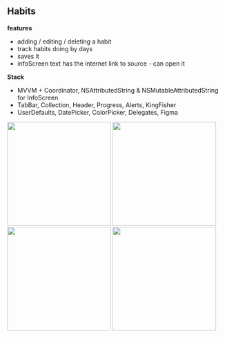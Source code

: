 ## Habits

**features** 

- adding / editing / deleting a habit
- track habits doing by days
- saves it
- infoScreen text has the internet link to source - can open it

**Stack** 
- MVVM + Coordinator, NSAttributedString & NSMutableAttributedString for InfoScreen
- TabBar, Collection, Header, Progress, Alerts, KingFisher
- UserDefaults, DatePicker, ColorPicker, Delegates, Figma



<img src="https://github.com/RomanVakulenko/Habits/assets/97017715/00586698-6736-4d2f-8e1a-0fac7e48bc08" width="240">

<img src="https://github.com/RomanVakulenko/Habits/assets/97017715/2e686e6c-1cfa-4b56-a7cf-50a2a417c580" width="240">

<img src="https://github.com/RomanVakulenko/Habits/assets/97017715/aa954e40-7170-4b4d-96ac-e5781dbb7395" width="240">

<img src="https://github.com/RomanVakulenko/Habits/assets/97017715/e52fa7e2-8f10-42cf-b5a8-c627d09697c8" width="240">
